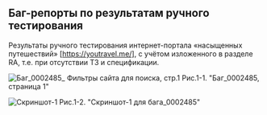 ## Баг-репорты по результатам ручного тестирования

Результаты ручного тестирования интернет-портала «насыщенных путешествий» [https://youtravel.me/], с учётом изложенного в разделе RA, т.е. при отсутствии ТЗ и спецификации.

![Баг_0002485_ Фильтры сайта для поиска, стр.1](https://github.com/tsf-soft/SoftwareQA/assets/6228605/a65a9c99-3213-4c1d-8498-16cb5f6226ca "Баг_0002485, страница 1")
Рис.1-1. "Баг_0002485, страница 1"

![Скриншот-1](https://github.com/tsf-soft/SoftwareQA/assets/6228605/8554e903-406e-415d-b009-e5df51b19288 "Скриншот-1 для бага_0002485")
Рис.1-2. "Скриншот-1 для бага_0002485"

